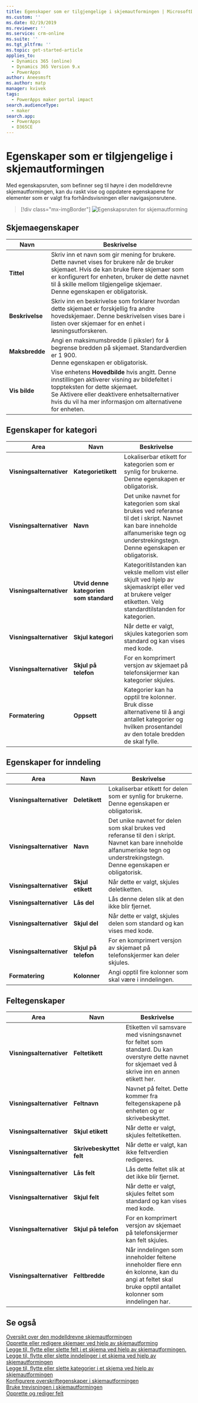 ```yaml
---
title: Egenskaper som er tilgjengelige i skjemautformingen | MicrosoftDocs
ms.custom: ''
ms.date: 02/19/2019
ms.reviewer: ''
ms.service: crm-online
ms.suite: ''
ms.tgt_pltfrm: ''
ms.topic: get-started-article
applies_to:
  - Dynamics 365 (online)
  - Dynamics 365 Version 9.x
  - PowerApps
author: Aneesmsft
ms.author: matp
manager: kvivek
tags:
  - PowerApps maker portal impact
search.audienceType:
  - maker
search.app:
  - PowerApps
  - D365CE
---
```


# <a name="properties-available-in-the-form-designer"></a>Egenskaper som er tilgjengelige i skjemautformingen

Med egenskapsruten, som befinner seg til høyre i den modelldrevne skjemautformingen, kan du raskt vise og oppdatere egenskapene for elementer som er valgt fra forhåndsvisningen eller navigasjonsrutene. 

> [!div class="mx-imgBorder"] 
> ![](media/form-designer-property-pane.png "Egenskapsruten for skjemautforming")

## <a name="form-properties"></a>Skjemaegenskaper


|Navn  |Beskrivelse  |
|---------|---------|
|**Tittel**     | Skriv inn et navn som gir mening for brukere. Dette navnet vises for brukere når de bruker skjemaet. Hvis de kan bruke flere skjemaer som er konfigurert for enheten, bruker de dette navnet til å skille mellom tilgjengelige skjemaer. <br /> Denne egenskapen er obligatorisk.        |
|**Beskrivelse**     |  Skriv inn en beskrivelse som forklarer hvordan dette skjemaet er forskjellig fra andre hovedskjemaer. Denne beskrivelsen vises bare i listen over skjemaer for en enhet i løsningsutforskeren.        |
|**Maksbredde**     | Angi en maksimumsbredde (i piksler) for å begrense bredden på skjemaet. Standardverdien er 1 900. <br /> Denne egenskapen er obligatorisk.       |
|**Vis bilde**      | Vise enhetens **Hovedbilde** hvis angitt. Denne innstillingen aktiverer visning av bildefeltet i toppteksten for dette skjemaet. <br /> Se Aktivere eller deaktivere enhetsalternativer hvis du vil ha mer informasjon om alternativene for enheten.         |


## <a name="tab-properties"></a>Egenskaper for kategori

|Area   |Navn  |Beskrivelse  |
|---------|---------|---------|
|**Visningsalternativer**      | **Kategorietikett**      | Lokaliserbar etikett for kategorien som er synlig for brukerne. <br /> Denne egenskapen er obligatorisk.         |
| **Visningsalternativer**      |  **Navn**     |  Det unike navnet for kategorien som skal brukes ved referanse til det i skript. Navnet kan bare inneholde alfanumeriske tegn og understrekingstegn. <br />Denne egenskapen er obligatorisk.      |
| **Visningsalternativer**      |  **Utvid denne kategorien som standard**      |  Kategoritilstanden kan veksle mellom vist eller skjult ved hjelp av skjemaskript eller ved at brukere velger etiketten. Velg standardtilstanden for kategorien.       |
| **Visningsalternativer**      | **Skjul kategori**     | Når dette er valgt, skjules kategorien som standard og kan vises med kode.       |
| **Visningsalternativer**      | **Skjul på telefon**     |  For en komprimert versjon av skjemaet på telefonskjermer kan kategorier skjules.     |
| **Formatering**   | **Oppsett**     |  Kategorier kan ha opptil tre kolonner. Bruk disse alternativene til å angi antallet kategorier og hvilken prosentandel av den totale bredden de skal fylle.      |

## <a name="section-properties"></a>Egenskaper for inndeling


|Area   |Navn  |Beskrivelse  |
|---------|---------|---------|
|**Visningsalternativer**      | **Deletikett**    | Lokaliserbar etikett for delen som er synlig for brukerne. <br /> Denne egenskapen er obligatorisk.      |
|**Visningsalternativer**      | **Navn**    | Det unike navnet for delen som skal brukes ved referanse til den i skript. Navnet kan bare inneholde alfanumeriske tegn og understrekingstegn. <br /> Denne egenskapen er obligatorisk.        |
|**Visningsalternativer**      | **Skjul etikett**   |  Når dette er valgt, skjules deletiketten.  |
|**Visningsalternativer**      | **Lås del**    | Lås denne delen slik at den ikke blir fjernet.      |
|**Visningsalternativer**      | **Skjul del**     | Når dette er valgt, skjules delen som standard og kan vises med kode.      |
|**Visningsalternativer**      | **Skjul på telefon**     |  For en komprimert versjon av skjemaet på telefonskjermer kan deler skjules.     |
|**Formatering**     |  **Kolonner**    |  Angi opptil fire kolonner som skal være i inndelingen.      |

## <a name="field-properties"></a>Feltegenskaper


|Area  |Navn  |Beskrivelse  |
|---------|---------|---------|
|**Visningsalternativer**     | **Feltetikett**    | Etiketten vil samsvare med visningsnavnet for feltet som standard. Du kan overstyre dette navnet for skjemaet ved å skrive inn en annen etikett her.       |
|**Visningsalternativer**     |  **Feltnavn**    | Navnet på feltet. Dette kommer fra feltegenskapene på enheten og er skrivebeskyttet.     |
|**Visningsalternativer**     | **Skjul etikett**     | Når dette er valgt, skjules feltetiketten.      |
|**Visningsalternativer**     | **Skrivebeskyttet felt**    | Når dette er valgt, kan ikke feltverdien redigeres.      |
|**Visningsalternativer**     |  **Lås felt**   |  Lås dette feltet slik at det ikke blir fjernet.     |
|**Visningsalternativer**     |  **Skjul felt**     | Når dette er valgt, skjules feltet som standard og kan vises med kode.      |
|**Visningsalternativer**     |  **Skjul på telefon**    | For en komprimert versjon av skjemaet på telefonskjermer kan felt skjules.         |
|**Visningsalternativer**     | **Feltbredde**      |  Når inndelingen som inneholder feltene inneholder flere enn én kolonne, kan du angi at feltet skal bruke opptil antallet kolonner som inndelingen har.       |


## <a name="see-also"></a>Se også
[Oversikt over den modelldrevne skjemautformingen](form-designer-overview.md)  
[Opprette eller redigere skjemaer ved hjelp av skjemautforming](create-and-edit-forms.md)  
[Legge til, flytte eller slette felt i et skjema ved hjelp av skjemautformingen.](add-move-or-delete-fields-on-form.md)  
[Legge til, flytte eller slette inndelinger i et skjema ved hjelp av skjemautformingen](add-move-or-delete-sections-on-form.md)  
[Legge til, flytte eller slette kategorier i et skjema ved hjelp av skjemautformingen](add-move-or-delete-tabs-on-form.md)  
[Konfigurere overskriftegenskaper i skjemautformingen](form-designer-header-properties.md)  
[Bruke trevisningen i skjemautformingen](using-tree-view-on-form.md)  
[Opprette og rediger felt](../common-data-service/create-edit-field-portal.md)
